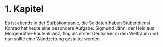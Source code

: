 # 1. Kapitel

Es ist abends in der Stabskompanie, die Soldaten haben Stubendienst. Konrad hat heute eine besondere Aufgabe: Sigmund Jähn, der Held aus Morgenröthe-Rautenkranz, flog als erster Deutscher in den Weltraum und nun sollte eine Wandzeitung gestaltet werden. 
